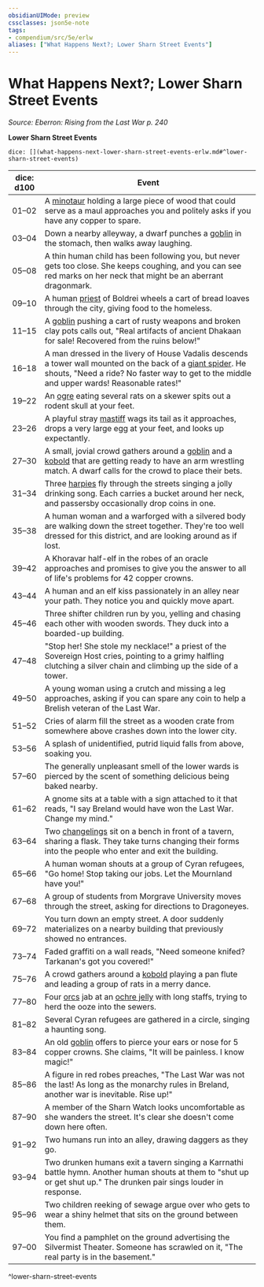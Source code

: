 ```yaml
---
obsidianUIMode: preview
cssclasses: json5e-note
tags:
- compendium/src/5e/erlw
aliases: ["What Happens Next?; Lower Sharn Street Events"]
---
```

# What Happens Next?; Lower Sharn Street Events
*Source: Eberron: Rising from the Last War p. 240* 

**Lower Sharn Street Events**

`dice: [](what-happens-next-lower-sharn-street-events-erlw.md#^lower-sharn-street-events)`

| dice: d100 | Event |
|------------|-------|
| 01–02 | A [minotaur](2-Mechanics/CLI/bestiary/monstrosity/minotaur.md) holding a large piece of wood that could serve as a maul approaches you and politely asks if you have any copper to spare. |
| 03–04 | Down a nearby alleyway, a dwarf punches a [goblin](2-Mechanics/CLI/bestiary/humanoid/goblin.md) in the stomach, then walks away laughing. |
| 05–08 | A thin human child has been following you, but never gets too close. She keeps coughing, and you can see red marks on her neck that might be an aberrant dragonmark. |
| 09–10 | A human [priest](2-Mechanics/CLI/bestiary/humanoid/priest.md) of Boldrei wheels a cart of bread loaves through the city, giving food to the homeless. |
| 11–15 | A [goblin](2-Mechanics/CLI/bestiary/humanoid/goblin.md) pushing a cart of rusty weapons and broken clay pots calls out, "Real artifacts of ancient Dhakaan for sale! Recovered from the ruins below!" |
| 16–18 | A man dressed in the livery of House Vadalis descends a tower wall mounted on the back of a [giant spider](2-Mechanics/CLI/bestiary/beast/giant-spider.md). He shouts, "Need a ride? No faster way to get to the middle and upper wards! Reasonable rates!" |
| 19–22 | An [ogre](2-Mechanics/CLI/bestiary/giant/ogre.md) eating several rats on a skewer spits out a rodent skull at your feet. |
| 23–26 | A playful stray [mastiff](2-Mechanics/CLI/bestiary/beast/mastiff.md) wags its tail as it approaches, drops a very large egg at your feet, and looks up expectantly. |
| 27–30 | A small, jovial crowd gathers around a [goblin](2-Mechanics/CLI/bestiary/humanoid/goblin.md) and a [kobold](2-Mechanics/CLI/bestiary/humanoid/kobold.md) that are getting ready to have an arm wrestling match. A dwarf calls for the crowd to place their bets. |
| 31–34 | Three [harpies](2-Mechanics/CLI/bestiary/monstrosity/harpy.md) fly through the streets singing a jolly drinking song. Each carries a bucket around her neck, and passersby occasionally drop coins in one. |
| 35–38 | A human woman and a warforged with a silvered body are walking down the street together. They're too well dressed for this district, and are looking around as if lost. |
| 39–42 | A Khoravar half-elf in the robes of an oracle approaches and promises to give you the answer to all of life's problems for 42 copper crowns. |
| 43–44 | A human and an elf kiss passionately in an alley near your path. They notice you and quickly move apart. |
| 45–46 | Three shifter children run by you, yelling and chasing each other with wooden swords. They duck into a boarded-up building. |
| 47–48 | "Stop her! She stole my necklace!" a priest of the Sovereign Host cries, pointing to a grimy halfling clutching a silver chain and climbing up the side of a tower. |
| 49–50 | A young woman using a crutch and missing a leg approaches, asking if you can spare any coin to help a Brelish veteran of the Last War. |
| 51–52 | Cries of alarm fill the street as a wooden crate from somewhere above crashes down into the lower city. |
| 53–56 | A splash of unidentified, putrid liquid falls from above, soaking you. |
| 57–60 | The generally unpleasant smell of the lower wards is pierced by the scent of something delicious being baked nearby. |
| 61–62 | A gnome sits at a table with a sign attached to it that reads, "I say Breland would have won the Last War. Change my mind." |
| 63–64 | Two [changelings](2-Mechanics/CLI/bestiary/humanoid/changeling-erlw.md) sit on a bench in front of a tavern, sharing a flask. They take turns changing their forms into the people who enter and exit the building. |
| 65–66 | A human woman shouts at a group of Cyran refugees, "Go home! Stop taking our jobs. Let the Mournland have you!" |
| 67–68 | A group of students from Morgrave University moves through the street, asking for directions to Dragoneyes. |
| 69–72 | You turn down an empty street. A door suddenly materializes on a nearby building that previously showed no entrances. |
| 73–74 | Faded graffiti on a wall reads, "Need someone knifed? Tarkanan's got you covered!" |
| 75–76 | A crowd gathers around a [kobold](2-Mechanics/CLI/bestiary/humanoid/kobold.md) playing a pan flute and leading a group of rats in a merry dance. |
| 77–80 | Four [orcs](2-Mechanics/CLI/bestiary/humanoid/orc.md) jab at an [ochre jelly](2-Mechanics/CLI/bestiary/ooze/ochre-jelly.md) with long staffs, trying to herd the ooze into the sewers. |
| 81–82 | Several Cyran refugees are gathered in a circle, singing a haunting song. |
| 83–84 | An old [goblin](2-Mechanics/CLI/bestiary/humanoid/goblin.md) offers to pierce your ears or nose for 5 copper crowns. She claims, "It will be painless. I know magic!" |
| 85–86 | A figure in red robes preaches, "The Last War was not the last! As long as the monarchy rules in Breland, another war is inevitable. Rise up!" |
| 87–90 | A member of the Sharn Watch looks uncomfortable as she wanders the street. It's clear she doesn't come down here often. |
| 91–92 | Two humans run into an alley, drawing daggers as they go. |
| 93–94 | Two drunken humans exit a tavern singing a Karrnathi battle hymn. Another human shouts at them to "shut up or get shut up." The drunken pair sings louder in response. |
| 95–96 | Two children reeking of sewage argue over who gets to wear a shiny helmet that sits on the ground between them. |
| 97–00 | You find a pamphlet on the ground advertising the Silvermist Theater. Someone has scrawled on it, "The real party is in the basement." |
^lower-sharn-street-events